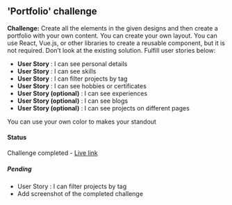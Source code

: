 ## 'Portfolio' challenge

**Challenge:**   Create all the elements in the given designs and then create a portfolio with your own content. You can create your own layout. You can use React, Vue.js, or other libraries to create a reusable component, but it is not required. Don’t look at the existing solution. Fulfill user stories below:

- **User Story** : I can see personal details 
- **User Story** : I can see skills
- **User Story** : I can filter projects by tag
- **User Story** : I can see hobbies or certificates
- **User Story (optional)** : I can see experiences
- **User Story (optional)** : I can see blogs
- **User Story (optional)** : I can see projects on different pages

You can use your own color to makes your standout
#### Status
Challenge completed - [Live link](https://dev-challenges-io.vercel.app/responsive_web_developer/portfolio-page/index.html)
##### Pending 
- User Story : I can filter projects by tag
- Add screenshot of the completed challenge

 
